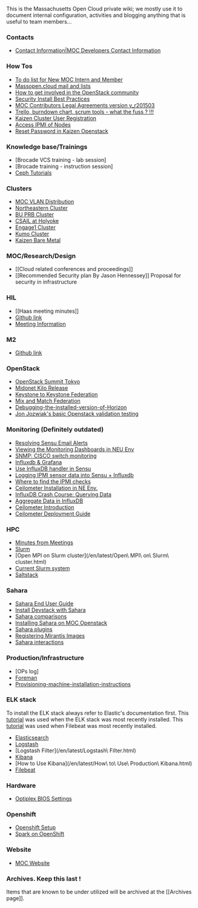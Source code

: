 This is the Massachusetts Open Cloud private wiki; we mostly use it to document internal configuration, activities and blogging anything that is useful to team members...

### Contacts
* [Contact Information|MOC Developers Contact Information](/en/latest/MOC-Developers-Contact-Information.html)

### How Tos
* [To do list for New MOC Intern and Member](/en/latest/To-do-list-for-New-MOC-Intern-and-Member.html)
* [Massopen.cloud mail and lists](/en/latest/Massopen.cloud-mail-and-lists.html)
* [How to get involved in the OpenStack community](/en/latest/How-to-Get-Involved-in-the-OpenStack-Community.html)
* [Security Install Best Practices](/en/latest/Security-Install-Best-Practices.html)
* [MOC Contributors Legal Agreements version y_r201503](https://drive.google.com/folderview?id=0B3HZEpE-A8qadWVpY2piSjdYdXc&usp=sharing)
* [Trello, burndown chart, scrum tools - what the fuss ? !!! ](/en/latest/Trello,-burndown-chart,-scrum-tools---what-the-fuss-?-!!!.html)
* [Kaizen Cluster User Registration](/en/latest/Kaizen-Cluster-User-Registration.html)
* [Access IPMI of Nodes](/en/latest/Access-IPMI-of-nodes.html)
* [Reset Password in Kaizen Openstack](/en/latest/Reset-Password-in-Kaizen-Openstack.html)

### Knowledge base/Trainings
* [Brocade  VCS training - lab session]
* [Brocade training - instruction session]
* [Ceph Tutorials](/en/latest/Ceph-Tutorials.html)

### Clusters
* [MOC VLAN Distribution](/en/latest/MOC-VLAN-Distribution.html)
* [Northeastern Cluster](/en/latest/Northeastern-Cluster.html)
* [BU PRB Cluster](/en/latest/BU-PRB-Cluster.html)
* [CSAIL at Holyoke](/en/latest/CSAIL-at-Holyoke.html)
* [Engage1 Cluster](/en/latest/Engage1-Cluster.html)
* [Kumo Cluster](/en/latest/Kumo-Cluster.html)
* [Kaizen Bare Metal](/en/latest/Kaizen-Bare-Metal.html)

### MOC/Research/Design
* [[Cloud related conferences and proceedings]]
* [[Recommended Security plan By Jason Hennessey]]  Proposal for security in infrastructure

### HIL
* [[Haas meeting minutes]]
* [Github link](https://github.com/CCI-MOC/hil)
* [Meeting Information](/en/latest/HIL-Meeting-Information.html)

### M2
* [Github link](https://github.com/CCI-MOC/m2)

### OpenStack
* [OpenStack Summit Tokyo](/en/latest/OpenStack-Summit-Tokyo.html)
* [Midonet Kilo Release](/en/latest/Midonet-Kilo-Release.html)
* [Keystone to Keystone Federation](/en/latest/Keystone-to-Keystone-Federation.html)
* [Mix and Match Federation](/en/latest/Mix-and-Match-Federation.html)
* [Debugging-the-installed-version-of-Horizon](/en/latest/Debugging-the-installed-version-of-Horizon.html)
* [Jon Jozwiak's basic Openstack validation testing](/en/latest/Jon-Jozwiak's-basic-Openstack-validation-testing.html)

### Monitoring (Definitely outdated)
* [Resolving Sensu Email Alerts](/en/latest/Email-Alerting-in-Sensu.html)
* [Viewing the Monitoring Dashboards in NEU Env](/en/latest/Viewing-the-Monitoring-Dashboards-in-NEU-Env.html)
* [SNMP: CISCO switch monitoring](/en/latest/SNMP:-CISCO-switch-monitoring.html)
* [Influxdb & Grafana](/en/latest/Influxdb-&-Grafana.html)
* [Use InfluxDB handler in Sensu](/en/latest/Use-InfluxDB-handler-in-Sensu.html)
* [Logging IPMI sensor data into Sensu + Influxdb](/en/latest/Logging-IPMI-sensor-data-into-Sensu---Influxdb.html)
* [Where to find the IPMI checks](/en/latest/Where-to-find-the-IPMI-checks.html)
* [Ceilometer Installation in NE Env.](/en/latest/Ceilometer-Installation-in-NE-Env..html)
* [InfluxDB Crash Course: Querying Data](/en/latest/InfluxDB-Crash-Course:-Querying-Data.html)
* [Aggregate Data in InfluxDB](/en/latest/Aggregate-Data-in-InfluxDB.html)
* [Ceilometer Introduction](/en/latest/Ceilometer-Introduction.html)
* [Ceilometer Deployment Guide](/en/latest/Ceilometer-Deployment-Guide.html)

### HPC
* [Minutes from Meetings](/en/latest/Minutes-from-Meetings.html)
* [Slurm](/en/latest/Slurm.html)
* [Open MPI on Slurm cluster](/en/latest/Open\ MPI\ on\ Slurm\ cluster.html)
* [Current Slurm system](/en/latest/Current-Slurm-deployment-system.html)
* [Saltstack](/en/latest/Salt.html)

### Sahara
* [Sahara End User Guide](/en/latest/Sahara-End-User-Guide.html)
* [Install Devstack with Sahara](/en/latest/Install-Devstack-with-Sahara.html)
* [Sahara comparisons](/en/latest/Sahara-comparisons.html)
* [Installing Sahara on MOC Openstack](/en/latest/Installing-Sahara-on-MOC-Openstack.html)
* [Sahara plugins](/en/latest/Sahara-plugins.html)
* [Registering Mirantis Images](/en/latest/Registering-Mirantis-Images.html)
* [Sahara interactions](/en/latest/Sahara-interactions.html)

### Production/Infrastructure
* [OPs log]
* [Foreman](/en/latest/Foreman.html)
* [Provisioning-machine-installation-instructions](/en/latest/Provisioning-machine-installation-instructions.html)

### ELK stack
To install the ELK stack always refer to Elastic's documentation first. This [tutorial](https://www.elastic.co/guide/en/beats/libbeat/current/getting-started.html#getting-started) was used when the ELK stack was most recently installed. This [tutorial](https://www.elastic.co/guide/en/beats/filebeat/current/filebeat-getting-started.html) was used when Filebeat was most recently installed.
* [Elasticsearch](/en/latest/Elasticsearch.html)
* [Logstash](/en/latest/Logstash.html)
* [Logstash Filter](/en/latest/Logstash\ Filter.html)
* [Kibana](/en/latest/Kibana.html)
* [How to Use Kibana](/en/latest/How\ to\ Use\ Production\ Kibana.html)
* [Filebeat](/en/latest/Filebeat.html)


### Hardware
* [Optiplex BIOS Settings](/en/latest/Optiplex-BIOS-Settings.html)

### Openshift
* [Openshift Setup ](/en/latest/Openshift-Setup.html)
* [Spark on OpenShift](/en/latest/Openshift-Spark.html)

### Website
* [MOC Website](/en/latest/MOC-Website.html)

### Archives. Keep this last !
Items that are known to be under utilized will be archived at the [[Archives page]].
